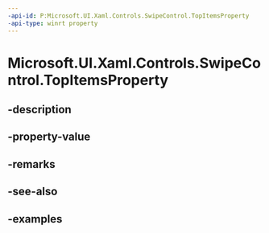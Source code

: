 ```yaml
---
-api-id: P:Microsoft.UI.Xaml.Controls.SwipeControl.TopItemsProperty
-api-type: winrt property
---
```


<!-- Property syntax.
public DependencyProperty TopItemsProperty { get; }
-->

# Microsoft.UI.Xaml.Controls.SwipeControl.TopItemsProperty

## -description

## -property-value

## -remarks

## -see-also

## -examples

